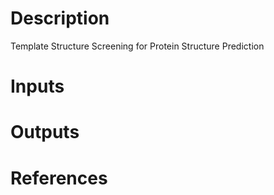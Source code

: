 # Description 
Template Structure Screening for Protein Structure Prediction
# Inputs


# Outputs

# References
